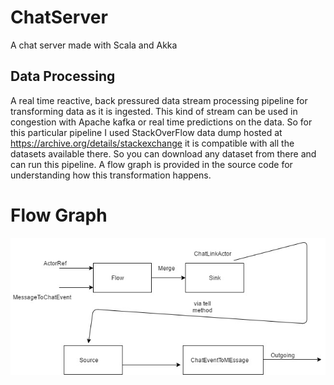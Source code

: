 # ChatServer
A chat server made with Scala and Akka

## Data Processing
A real time reactive, back pressured data stream processing pipeline for transforming data as it is ingested. This kind of stream can be used in congestion with Apache kafka or real time predictions on the data. So for this particular pipeline I used StackOverFlow data dump 
hosted at https://archive.org/details/stackexchange it is compatible with all the datasets available there. So you can download any dataset from there and can run this pipeline. A flow graph is provided in the source code for understanding how this transformation happens.

# Flow Graph
![Alt text](FlowGraph.jpg?raw=true "Optional Title")
